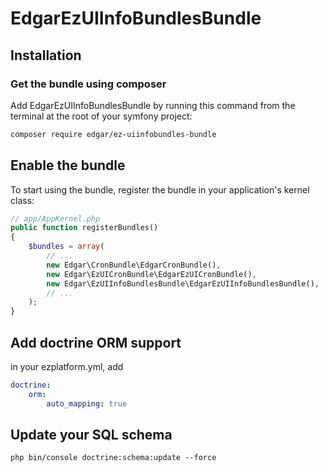 # EdgarEzUIInfoBundlesBundle

## Installation

### Get the bundle using composer

Add EdgarEzUIInfoBundlesBundle by running this command from the terminal at the root of
your symfony project:

```bash
composer require edgar/ez-uiinfobundles-bundle
```

## Enable the bundle

To start using the bundle, register the bundle in your application's kernel class:

```php
// app/AppKernel.php
public function registerBundles()
{
    $bundles = array(
        // ...
        new Edgar\CronBundle\EdgarCronBundle(),
        new Edgar\EzUICronBundle\EdgarEzUICronBundle(),
        new Edgar\EzUIInfoBundlesBundle\EdgarEzUIInfoBundlesBundle(),
        // ...
    );
}
```

## Add doctrine ORM support

in your ezplatform.yml, add

```yaml
doctrine:
    orm:
        auto_mapping: true
```

## Update your SQL schema

```
php bin/console doctrine:schema:update --force
```
